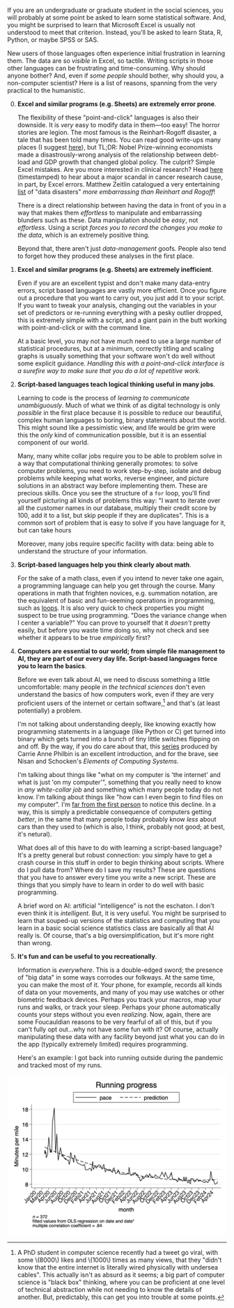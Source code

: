 If you are an undergraduate or graduate student in the social sciences, you will probably at some point be asked to learn some statistical software. And, you might be surprised to learn that Microsoft Excel is usually not understood to meet that criterion. Instead, you'll be asked to learn Stata, R, Python, or maybe SPSS or SAS.

New users of those languages often experience initial frustration in learning them. The data are so *visible* in Excel, so tactile. Writing scripts in those other languages can be frustrating and time-consuming. Why should anyone bother? And, even if *some people* should bother, why should you, a non-computer scientist? Here is a list of reasons, spanning from the very practical to the humanistic. 

0. **Excel and similar programs (e.g. Sheets) are extremely error prone**. 

    The flexibility of these "point-and-click" languages is also their downside. It is *very* easy to modify data in them&mdash;too easy! The horror stories are legion. The most famous is the Reinhart-Rogoff disaster, a tale that has been told many times. You can read good write-ups many places (I suggest [here](https://archive.ph/OGzrG)), but TL;DR: Nobel Prize-winning economists made a disastrously-wrong analysis of the relationship between debt-load and GDP growth that changed global policy. The culprit? Simple Excel mistakes. Are you more interested in clinical research? Head [here](https://www.youtube.com/watch?v=64paAOI17rc&t=413s) (timestamped) to hear about a major scandal in cancer research cause, in part, by Excel errors. Matthew Zeitlin catalogued a very entertaining [list](https://archive.ph/cLyX5) of "data disasters" *more embarrassing than Reinhart and Rogoff*!
    
    There is a direct relationship between having the data in front of you in a way that makes them *effortless* to manipulate and embarrassing blunders such as these. Data manipulation should be *easy*, not *effortless*. Using a script *forces you to record the changes you make to the data*, which is an extremely positive thing. 
    
    Beyond that, there aren't just *data-management* goofs. People also tend to forget how they produced these analyses in the first place. 
    
1. **Excel and similar programs (e.g. Sheets) are extremely inefficient**. 

    Even if you are an excellent typist and don't make many data-entry errors, script based languages are vastly more efficient. Once you figure out a procedure that you want to carry out, you just add it to your script. If you want to tweak your analysis, changing out the variables in your set of predictors or re-running everything with a pesky outlier dropped, this is extremely simple with a script, and a giant pain in the butt working with point-and-click or with the command line. 
    
    At a basic level, you may not have much need to use a large number of statistical procedures, but at a minimum, correctly titling and scaling graphs is usually something that your software won't do well without some explicit guidance. *Handling this with a point-and-click interface is a surefire way to make sure that you do a lot of repetitive work.* 
    
2. **Script-based languages teach logical thinking useful in many jobs**. 

    Learning to code is the process of *learning to communicate unambiguously*. Much of what we think of as digital technology is only *possible* in the first place because it is possible to reduce our beautiful, complex human languages to boring, binary statements about the world. This might sound like a pessimistic view, and life would be grim were this the *only* kind of communication possible, but it is an essential component of our world. 
    
    Many, many white collar jobs require you to be able to problem solve in a way that computational thinking generally promotes: to solve computer problems, you need to work step-by-step, isolate and debug problems while keeping what works, reverse engineer, and picture solutions in an abstract way before implementing them. These are precious skills. Once you see the structure of a `for` loop, you'll find yourself picturing all kinds of problems this way: "I want to iterate over all the customer names in our database, multiply their credit score by $100$, add it to a list, but skip people if they are duplicates". This is a common sort of problem that is easy to solve if you have language for it, but can take hours
    
    Moreover, many jobs require specific facility with data: being able to understand the structure of your information.
    
3. **Script-based languages help you think clearly about math**. 

    For the sake of a math class, even if you intend to never take one again, a programming language can help you get through the course. Many operations in math that frighten novices, e.g. summation notation, are the equivalent of basic and fun-seeming operations in programming, such as [loops](https://archive.ph/0zKoy). It is also very quick to check properties you might suspect to be true using programming. "Does the variance change when I center a variable?" You can prove to yourself that it *doesn't* pretty easily, but before you waste time doing so, why not check and see whether it appears to be true *empirically* first? 

4. **Computers are essential to our world; from simple file management to AI, they are part of our every day life. Script-based languages force you to learn the basics**. 

    Before we even talk about AI, we need to discuss something a little uncomfortable: many people *in the technical sciences* don't even understand the basics of how computers work, even if they are very proficient users of the internet or certain software,[^twt] and that's (at least potentially) a problem. 
    
    [^twt]: A PhD student in computer science recently had a tweet go viral, with some \\(8000\\) likes and \\(1000\\) times as many views, that they "didn't know that the entire internet is literally wired physically with undersea cables". This actually isn't as absurd as it seems; a big part of computer science is "black box" thinking, where you can be proficient at one level of technical abstraction while not needing to know the details of another. But, predictably, this can get you into trouble at some points.
    
    I'm not talking about understanding deeply, like knowing exactly how programming statements in a language (like Python or C) get turned into binary which gets turned into a bunch of tiny little switches flipping on and off. By the way, if you do care about that, this [series](https://www.youtube.com/watch?v=tpIctyqH29Q&list=PL8dPuuaLjXtNlUrzyH5r6jN9ulIgZBpdo&ab_channel=CrashCourse) produced by Carrie Anne Philbin is an excellent introduction, and for the brave, see Nisan and Schocken's *Elements of Computing Systems*. 
    
    I'm talking about things like "what on my computer is 'the internet' and what is just 'on my computer'", something that you really need to know in *any white-collar job* and something which many people today do not know. I'm talking about things like "how can I even begin to find files on my computer". I'm [far from the first person](https://archive.ph/8come) to notice this decline. In a way, this is simply a predictable consequence of computers getting *better*, in the same that many people today probably know *less* about cars than they used to (which is also, I think, probably not good; at best, it's netural). 
    
    What does all of this have to do with learning a script-based language? It's a pretty general but robust connection: you simply have to get a crash course in this stuff in order to begin thinking about scripts. Where do I pull data from? Where do I save my results? These are questions that you have to answer every time you write a new script. These are things that you simply have to learn in order to do well with basic programming.

    A brief word on AI: artificial "intelligence" is not the eschaton. I don't even think it is *intelligent*. But, it is very useful. You might be surprised to learn that souped-up versions of the statistics and computing that you learn in a basic social science statistics class are basically all that AI really is. Of course, that's a big oversimplification, but it's more right than wrong. 
    
5. **It's fun and can be useful to you recreationally**. 
    
    Information is *everywhere*. This is a double-edged sword; the presence of "big data" in some ways corrodes our folkways. At the same time, you can make the most of it. Your phone, for example, records all kinds of data on your movements, and many of you may use watches or other biometric feedback devices. Perhaps you track your macros, map your runs and walks, or track your sleep. Perhaps your phone automatically counts your steps without you even *realizing*. Now, again, there are some Foucauldian reasons to be very fearful of all of this, but if you can't fully opt out...why not have some fun with it? Of course, actually manipulating these data with any facility beyond just what you can do in the app (typically extremely limited) requires programming. 
    
    Here's an example: I got back into running outside during the pandemic and tracked most of my runs.
    
![](/images/running.png)
